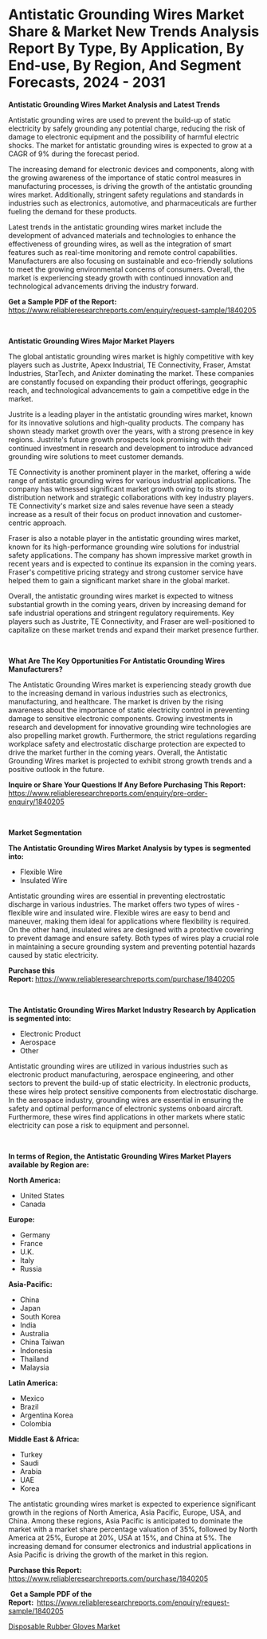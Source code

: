 <p><h1>Antistatic Grounding Wires Market Share & Market New Trends Analysis Report By Type, By Application, By End-use, By Region, And Segment Forecasts, 2024 - 2031</h1></p><p><strong>Antistatic Grounding Wires Market Analysis and Latest Trends</strong></p>
<p><p>Antistatic grounding wires are used to prevent the build-up of static electricity by safely grounding any potential charge, reducing the risk of damage to electronic equipment and the possibility of harmful electric shocks. The market for antistatic grounding wires is expected to grow at a CAGR of 9% during the forecast period.  </p><p>The increasing demand for electronic devices and components, along with the growing awareness of the importance of static control measures in manufacturing processes, is driving the growth of the antistatic grounding wires market. Additionally, stringent safety regulations and standards in industries such as electronics, automotive, and pharmaceuticals are further fueling the demand for these products.  </p><p>Latest trends in the antistatic grounding wires market include the development of advanced materials and technologies to enhance the effectiveness of grounding wires, as well as the integration of smart features such as real-time monitoring and remote control capabilities. Manufacturers are also focusing on sustainable and eco-friendly solutions to meet the growing environmental concerns of consumers. Overall, the market is experiencing steady growth with continued innovation and technological advancements driving the industry forward.</p></p>
<p><strong>Get a Sample PDF of the Report:&nbsp;</strong> <a href="https://www.reliableresearchreports.com/enquiry/request-sample/1840205">https://www.reliableresearchreports.com/enquiry/request-sample/1840205</a></p>
<p>&nbsp;</p>
<p><strong>Antistatic Grounding Wires Major Market Players</strong></p>
<p><p>The global antistatic grounding wires market is highly competitive with key players such as Justrite, Apexx Industrial, TE Connectivity, Fraser, Amstat Industries, StarTech, and Anixter dominating the market. These companies are constantly focused on expanding their product offerings, geographic reach, and technological advancements to gain a competitive edge in the market.</p><p>Justrite is a leading player in the antistatic grounding wires market, known for its innovative solutions and high-quality products. The company has shown steady market growth over the years, with a strong presence in key regions. Justrite's future growth prospects look promising with their continued investment in research and development to introduce advanced grounding wire solutions to meet customer demands.</p><p>TE Connectivity is another prominent player in the market, offering a wide range of antistatic grounding wires for various industrial applications. The company has witnessed significant market growth owing to its strong distribution network and strategic collaborations with key industry players. TE Connectivity's market size and sales revenue have seen a steady increase as a result of their focus on product innovation and customer-centric approach.</p><p>Fraser is also a notable player in the antistatic grounding wires market, known for its high-performance grounding wire solutions for industrial safety applications. The company has shown impressive market growth in recent years and is expected to continue its expansion in the coming years. Fraser's competitive pricing strategy and strong customer service have helped them to gain a significant market share in the global market.</p><p>Overall, the antistatic grounding wires market is expected to witness substantial growth in the coming years, driven by increasing demand for safe industrial operations and stringent regulatory requirements. Key players such as Justrite, TE Connectivity, and Fraser are well-positioned to capitalize on these market trends and expand their market presence further.</p></p>
<p>&nbsp;</p>
<p><strong>What Are The Key Opportunities For Antistatic Grounding Wires Manufacturers?</strong></p>
<p><p>The Antistatic Grounding Wires market is experiencing steady growth due to the increasing demand in various industries such as electronics, manufacturing, and healthcare. The market is driven by the rising awareness about the importance of static electricity control in preventing damage to sensitive electronic components. Growing investments in research and development for innovative grounding wire technologies are also propelling market growth. Furthermore, the strict regulations regarding workplace safety and electrostatic discharge protection are expected to drive the market further in the coming years. Overall, the Antistatic Grounding Wires market is projected to exhibit strong growth trends and a positive outlook in the future.</p></p>
<p><strong>Inquire or Share Your Questions If Any Before Purchasing This Report:</strong> <a href="https://www.reliableresearchreports.com/enquiry/pre-order-enquiry/1840205">https://www.reliableresearchreports.com/enquiry/pre-order-enquiry/1840205</a></p>
<p>&nbsp;</p>
<p><strong>Market Segmentation</strong></p>
<p><strong>The Antistatic Grounding Wires Market Analysis by types is segmented into:</strong></p>
<p><ul><li>Flexible Wire</li><li>Insulated Wire</li></ul></p>
<p><p>Antistatic grounding wires are essential in preventing electrostatic discharge in various industries. The market offers two types of wires - flexible wire and insulated wire. Flexible wires are easy to bend and maneuver, making them ideal for applications where flexibility is required. On the other hand, insulated wires are designed with a protective covering to prevent damage and ensure safety. Both types of wires play a crucial role in maintaining a secure grounding system and preventing potential hazards caused by static electricity.</p></p>
<p><strong>Purchase this Report:&nbsp;</strong><a href="https://www.reliableresearchreports.com/purchase/1840205">https://www.reliableresearchreports.com/purchase/1840205</a></p>
<p>&nbsp;</p>
<p><strong>The Antistatic Grounding Wires Market Industry Research by Application is segmented into:</strong></p>
<p><ul><li>Electronic Product</li><li>Aerospace</li><li>Other</li></ul></p>
<p><p>Antistatic grounding wires are utilized in various industries such as electronic product manufacturing, aerospace engineering, and other sectors to prevent the build-up of static electricity. In electronic products, these wires help protect sensitive components from electrostatic discharge. In the aerospace industry, grounding wires are essential in ensuring the safety and optimal performance of electronic systems onboard aircraft. Furthermore, these wires find applications in other markets where static electricity can pose a risk to equipment and personnel.</p></p>
<p>&nbsp;</p>
<p><strong>In terms of Region, the Antistatic Grounding Wires Market Players available by Region are:</strong></p>
<p>
    <p> <strong> North America: </strong>
        <ul>
            <li>United States</li>
            <li>Canada</li>
        </ul>
        </p> 
    <p> <strong> Europe: </strong>
        <ul>
            <li>Germany</li>
            <li>France</li>
            <li>U.K.</li>
            <li>Italy</li>
            <li>Russia</li>
        </ul>
        </p> 
    <p> <strong> Asia-Pacific: </strong>
        <ul>
            <li>China</li>
            <li>Japan</li>
            <li>South Korea</li>
            <li>India</li>
            <li>Australia</li>
            <li>China Taiwan</li>
            <li>Indonesia</li>
            <li>Thailand</li>
            <li>Malaysia</li>
        </ul>
        </p> 
    <p> <strong> Latin America: </strong>
        <ul>
            <li>Mexico</li>
            <li>Brazil</li>
            <li>Argentina Korea</li>
            <li>Colombia</li>
        </ul>
        </p> 
    <p> <strong> Middle East & Africa: </strong>
        <ul>
            <li>Turkey</li>
            <li>Saudi</li>
            <li>Arabia</li>
            <li>UAE</li>
            <li>Korea</li>
        </ul>
    </p>
    </p>
<p><p>The antistatic grounding wires market is expected to experience significant growth in the regions of North America, Asia Pacific, Europe, USA, and China. Among these regions, Asia Pacific is anticipated to dominate the market with a market share percentage valuation of 35%, followed by North America at 25%, Europe at 20%, USA at 15%, and China at 5%. The increasing demand for consumer electronics and industrial applications in Asia Pacific is driving the growth of the market in this region.</p></p>
<p><strong>Purchase this Report: </strong><a href="https://www.reliableresearchreports.com/purchase/1840205">https://www.reliableresearchreports.com/purchase/1840205</a></p>
<p>&nbsp;<strong>Get a Sample PDF of the Report:&nbsp;&nbsp;</strong><a href="https://www.reliableresearchreports.com/enquiry/request-sample/1840205">https://www.reliableresearchreports.com/enquiry/request-sample/1840205</a></p>
<p><strong></strong></p>
<p><p><a href="https://meowing-canidae-761.notion.site/Disposable-Rubber-Gloves-Market-Analysis-and-Market-Size-Global-Industry-Overview-Market-Segmentat-b21264de68d74d58ad42c75d3c366951">Disposable Rubber Gloves Market</a></p></p>